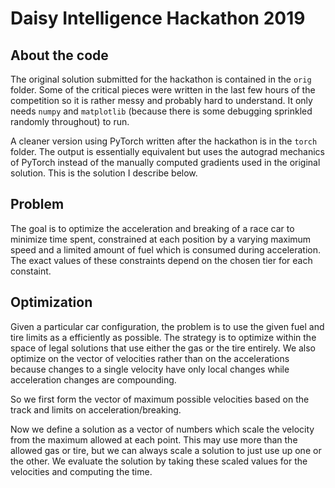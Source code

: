 # Daisy Intelligence Hackathon 2019



## About the code

The original solution submitted for the hackathon is contained in the `orig` folder. Some of the critical pieces were written in the last few hours of the competition so it is rather messy and probably hard to understand. It only needs `numpy` and `matplotlib` (because there is some debugging sprinkled randomly throughout) to run.

A cleaner version using PyTorch written after the hackathon is in the `torch` folder. The output is essentially equivalent but uses the autograd mechanics of PyTorch instead of the manually computed gradients used in the original solution. This is the solution I describe below.

## Problem

The goal is to optimize the acceleration and breaking of a race car to minimize time spent, constrained at each position by a varying maximum speed and a limited amount of fuel which is consumed during acceleration. The exact values of these constraints depend on the chosen tier for each constaint. 

## Optimization

Given a particular car configuration, the problem is to use the given fuel and tire limits as a efficiently as possible. The strategy is to optimize within the space of legal solutions that use either the gas or the tire entirely. We also optimize on the vector of velocities rather than on the accelerations because changes to a single velocity have only local changes while acceleration changes are compounding.

So we first form the vector of maximum possible velocities based on the track and limits on acceleration/breaking.

Now we define a solution as a vector of numbers which scale the velocity from the maximum allowed at each point. This may use more than the allowed gas or tire, but we can always scale a solution to just use up one or the other. We evaluate the solution by taking these scaled values for the velocities and computing the time.
